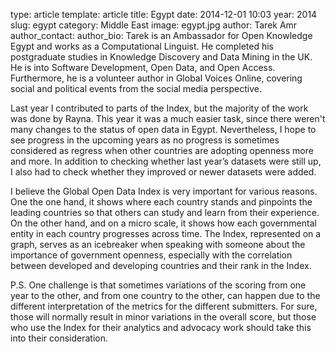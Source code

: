 type: article
template: article
title: Egypt
date: 2014-12-01 10:03
year: 2014
slug: egypt
category: Middle East
image: egypt.jpg
author: Tarek Amr
author_contact:
author_bio: Tarek is an Ambassador for Open Knowledge Egypt  and works as a Computational Linguist. He completed his postgraduate studies in Knowledge Discovery and Data Mining in the UK. He is into Software Development, Open Data, and Open Access. Furthermore, he is a volunteer author in Global Voices Online, covering social and political events from the social media perspective.

Last year I contributed to parts of the Index, but the majority of the work was done by Rayna. This year it was a much easier task, since there weren't many changes to the status of open data in Egypt.  Nevertheless, I hope to see progress in the upcoming years as no progress is sometimes considered as regress when other countries are adopting openness more and more.  In addition to checking whether last year’s datasets were still up, I also had to check whether they improved or newer datasets were added.

I believe the Global Open Data Index is very important for various reasons. One the one hand, it shows where each country stands and pinpoints the leading countries so that others can study and learn from their experience. On the other hand, and on a micro scale, it shows how each governmental entity in each country progresses across time. The Index, represented on a graph, serves as an icebreaker when speaking with someone about the importance of government openness, especially with the correlation between developed and developing countries and their rank in the Index.

P.S. One challenge is that sometimes variations of the scoring from one year to the other, and from one country to the other, can happen due to the different interpretation of the metrics for the different submitters. For sure, those will normally result in minor variations in the overall score, but those who use the Index for their analytics and advocacy work should take this into their consideration.
